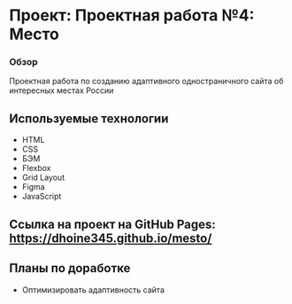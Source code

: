 # Проект: Проектная работа №4: Место

### Обзор

Проектная работа по созданию адаптивного одностраничного сайта об интересных местах России

## Используемые технологии

* HTML
* CSS
* БЭМ
* Flexbox
* Grid Layout
* Figma
* JavaScript

## Ссылка на проект на GitHub Pages: https://dhoine345.github.io/mesto/

## Планы по доработке
* Оптимизировать адаптивность сайта
